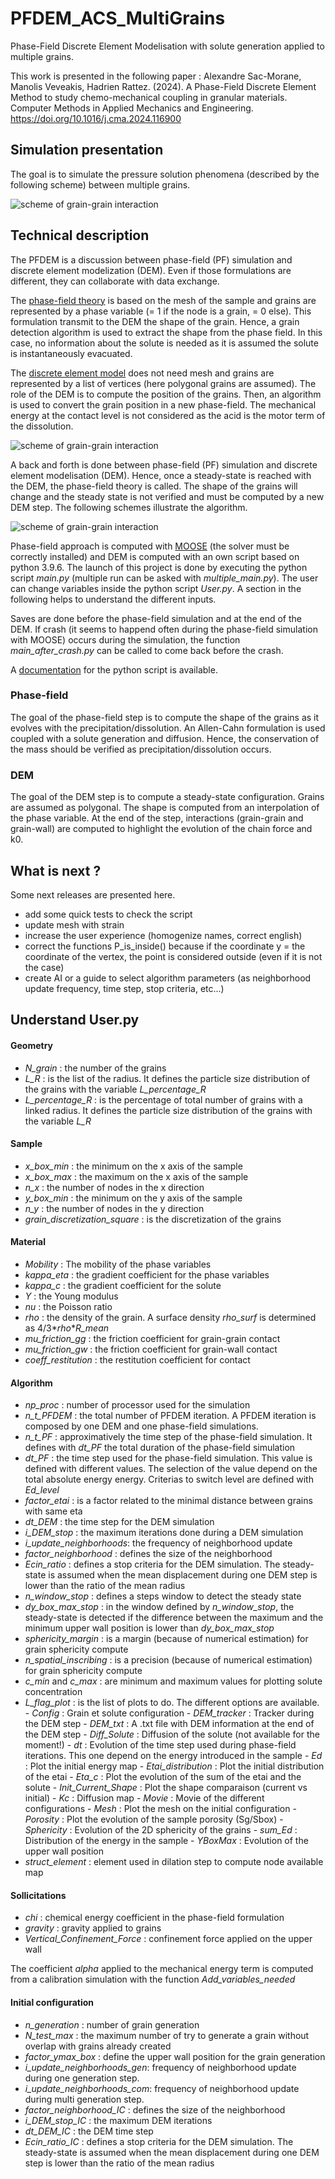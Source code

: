 # PFDEM_ACS_MultiGrains

Phase-Field Discrete Element Modelisation with solute generation applied to multiple grains.

This work is presented in the following paper : 
Alexandre Sac-Morane, Manolis Veveakis, Hadrien Rattez. (2024). A Phase-Field Discrete Element Method to study chemo-mechanical coupling in granular materials. Computer Methods in Applied Mechanics and Engineering. https://doi.org/10.1016/j.cma.2024.116900

## Simulation presentation
The goal is to simulate the pressure solution phenomena (described by the following scheme) between multiple grains.

![scheme of grain-grain interaction](image/PressureSolutionScheme_WB.png)

## Technical description
The PFDEM is a discussion between phase-field (PF) simulation and discrete element modelization (DEM). Even if those formulations are different, they can collaborate with data exchange.

The [phase-field theory](https://en.wikipedia.org/wiki/Phase-field_model) is based on the mesh of the sample and grains are represented by a phase variable (= 1 if the node is a grain, = 0 else). This formulation transmit to the DEM the shape of the grain. Hence, a grain detection algorithm is used to extract the shape from the phase field. In this case, no information about the solute is needed as it is assumed the solute is instantaneously evacuated.

The [discrete element model](https://en.wikipedia.org/wiki/Discrete_element_method) does not need mesh and grains are represented by a list of vertices (here polygonal grains are assumed). The role of the DEM is to compute the position of the grains. Then, an algorithm is used to convert the grain position in a new phase-field. The mechanical energy at the contact level is not considered as the acid is the motor term of the dissolution.

![scheme of grain-grain interaction](image/PFDEM_Exchange_Scheme_WB.png)

A back and forth is done between phase-field (PF) simulation and discrete element modelisation (DEM). Hence, once a steady-state is reached with the DEM, the phase-field theory is called. The shape of the grains will change and the steady state is not verified and must be computed by a new DEM step.
The following schemes illustrate the algorithm.

![scheme of grain-grain interaction](image/General_plan_WB.png)

Phase-field approach is computed with [MOOSE](https://github.com/idaholab/moose) (the solver must be correctly installed) and DEM is computed with an own script based on python 3.9.6. The launch of this project is done by executing the python script <i>main.py</i> (multiple run can be asked with <i>multiple_main.py</i>). The user can change variables inside the python script <i>User.py</i>. A section in the following helps to understand the different inputs.

Saves are done before the phase-field simulation and at the end of the DEM. If crash (it seems to happend often during the phase-field simulation with MOOSE) occurs during the simulation, the function <i>main_after_crash.py</i> can be called to come back before the crash.

A [documentation](https://alexsacmorane.github.io/pfdem_acs_mg) for the python script is available.

### Phase-field
The goal of the phase-field step is to compute the shape of the grains as it evolves with the precipitation/dissolution.
An Allen-Cahn formulation is used coupled with a solute generation and diffusion. Hence, the conservation of the mass should be verified as precipitation/dissolution occurs.

### DEM
The goal of the DEM step is to compute a steady-state configuration. Grains are assumed as polygonal. The shape is computed from an interpolation of the phase variable. At the end of the step, interactions (grain-grain and grain-wall) are computed to highlight the evolution of the chain force and k0.

## What is next ?
Some next releases are presented here.

- add some quick tests to check the script
- update mesh with strain
- increase the user experience (homogenize names, correct english)
- correct the functions P_is_inside() because if the coordinate y = the coordinate of the vertex, the point is considered outside (even  if it is not the case)
- create AI or a guide to select algorithm parameters (as neighborhood update frequency, time step, stop criteria, etc...)

## Understand User.py

#### Geometry

- <i>N_grain</i> : the number of the grains
- <i>L_R</i> : is the list of the radius. It defines the particle size distribution of the grains with the variable <i>L_percentage_R</i>
- <i>L_percentage_R</i> : is the percentage of total number of grains with a linked radius. It defines the particle size distribution of the grains with the variable <i>L_R</i>

#### Sample

- <i>x_box_min</i> : the minimum on the x axis of the sample
- <i>x_box_max</i> : the maximum on the x axis of the sample
- <i>n_x</i> : the number of nodes in the x direction
- <i>y_box_min</i> : the minimum on the y axis of the sample
- <i>n_y</i> : the number of nodes in the y direction
- <i>grain_discretization_square</i> : is the discretization of the grains

#### Material

- <i>Mobility</i> : The mobility of the phase variables
- <i>kappa_eta</i> : the gradient coefficient for the phase variables
- <i>kappa_c</i> : the gradient coefficient for the solute
- <i>Y</i> : the Young modulus
- <i>nu</i> : the Poisson ratio
- <i>rho</i> : the density of the grain. A surface density <i>rho_surf</i> is determined as 4/3*<i>rho</i>*<i>R_mean</i>
- <i>mu_friction_gg</i> : the friction coefficient for grain-grain contact
- <i>mu_friction_gw</i> : the friction coefficient for grain-wall contact
- <i>coeff_restitution</i> : the restitution coefficient for contact

#### Algorithm

- <i>np_proc</i> : number of processor used for the simulation
- <i>n_t_PFDEM</i> : the total number of PFDEM iteration. A PFDEM iteration is composed by one DEM and one phase-field simulations.
- <i>n_t_PF</i> : approximatively the time step of the phase-field simulation. It defines with <i>dt_PF</i> the total duration of the phase-field simulation
- <i>dt_PF</i> : the time step used for the phase-field simulation. This value is defined with different values. The selection of the value depend on the total absolute energy energy. Criterias to switch level are defined with <i>Ed_level</i>
- <i>factor_etai</i> : is a factor related to the minimal distance between grains with same eta
- <i>dt_DEM</i> : the time step for the DEM simulation
- <i>i_DEM_stop</i> : the maximum iterations done during a DEM simulation
- <i>i_update_neighborhoods</i>: the frequency of neighborhood update
- <i>factor_neighborhood</i> : defines the size of the neighborhood
- <i>Ecin_ratio</i> : defines a stop criteria for the DEM simulation. The steady-state is assumed when the mean displacement during one DEM step is lower than the ratio of the mean radius
- <i>n_window_stop</i> : defines a steps window to detect the steady state
- <i>dy_box_max_stop</i> : in the window defined by <i>n_window_stop</i>, the steady-state is detected if the difference between the maximum and the minimum upper wall position is lower than <i>dy_box_max_stop</i>
- <i>sphericity_margin</i> : is a margin (because of numerical estimation) for grain sphericity compute
- <i>n_spatial_inscribing</i> : is a precision (because of numerical estimation) for grain sphericity compute
- <i>c_min</i> and <i>c_max</i> : are minimum and maximum values for plotting solute concentration
- <i>L_flag_plot</i> : is the list of plots to do. The different options are available.
                      - <i>Config</i> : Grain et solute configuration
                      - <i>DEM_tracker</i> : Tracker during the DEM step
                      - <i>DEM_txt</i> : A .txt file with DEM information at the end of the DEM step
                      - <i>Diff_Solute</i> : Diffusion of the solute (not available for the moment!)
                      - <i>dt</i> : Evolution of the time step used during phase-field iterations. This one depend on the energy introduced in the sample
                      - <i>Ed</i> : Plot the initial energy map
                      - <i>Etai_distribution</i> : Plot the initial distribution of the etai
                      - <i>Eta_c</i> : Plot the evolution of the sum of the etai and the solute
                      - <i>Init_Current_Shape</i> : Plot the shape comparaison (current vs initial)
                      - <i>Kc</i> : Diffusion map
                      - <i>Movie</i> : Movie of the different configurations
                      - <i>Mesh</i> : Plot the mesh on the initial configuration
                      - <i>Porosity</i> : Plot the evolution of the sample porosity (Sg/Sbox)
                      - <i>Sphericity</i> : Evolution of the 2D sphericity of the grains
                      - <i>sum_Ed</i> : Distribution of the energy in the sample
                      - <i>YBoxMax</i> : Evolution of the upper wall position
- <i>struct_element</i> : element used in dilation step to compute node available map

#### Sollicitations

- <i>chi</i> : chemical energy coefficient in the phase-field formulation
- <i>gravity</i> : gravity applied to grains
- <i>Vertical_Confinement_Force</i> : confinement force applied on the upper wall

The coefficient <i>alpha</i> applied to the mechanical energy term is computed from a calibration simulation with the function <i>Add_variables_needed</i> 

#### Initial configuration

- <i>n_generation</i> : number of grain generation
- <i>N_test_max</i> : the maximum number of try to generate a grain without overlap with grains already created
- <i>factor_ymax_box</i> : define the upper wall position for the grain generation
- <i>i_update_neighborhoods_gen</i>: frequency of neighborhood update during one generation step.
- <i>i_update_neighborhoods_com</i>: frequency of neighborhood update during multi generation step.
- <i>factor_neighborhood_IC</i> : defines the size of the neighborhood
- <i>i_DEM_stop_IC</i> : the maximum DEM iterations
- <i>dt_DEM_IC</i> : the DEM time step
- <i>Ecin_ratio_IC</i> : defines a stop criteria for the DEM simulation. The steady-state is assumed when the mean displacement during one DEM step is lower than the ratio of the mean radius
